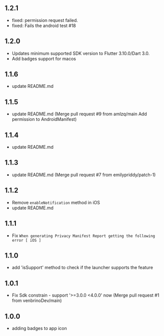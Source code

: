 ## 1.2.1

* fixed: permission request failed.
* fixed: Fails the android test #18

## 1.2.0

* Updates minimum supported SDK version to Flutter 3.10.0/Dart 3.0.
* Add badges support for macos

## 1.1.6

* update README.md

## 1.1.5

* update README.md (Merge pull request #9 from amlzq/main Add permission to AndroidManifest)

## 1.1.4

* update README.md

## 1.1.3

* update README.md (Merge pull request #7 from emilypriddy/patch-1)

## 1.1.2

* Remove `enableNotification` method in iOS
* update README.md

## 1.1.1

* Fix `When generating Privacy Manifest Report getting the following error [ iOS ]`

## 1.1.0

* add 'isSupport' method to check if the launcher supports the feature

## 1.0.1

* Fix Sdk constrain - support '>=3.0.0 <4.0.0' now (Merge pull request #1 from venbrinoDev/main)

## 1.0.0

* adding badges to app icon
